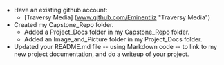 * Have an existing github account:
  * [Traversy Media] (www.github.com/Eminentliz "Traversy Media")
* Created my Capstone_Repo folder.
  * Added a Project_Docs folder in my Capstone_Repo folder.
  * Added an Image_and_Picture folder in my Project_Docs folder.
* Updated your README.md file -- using Markdown code -- to link to my new project documentation, and do a writeup of your project.

